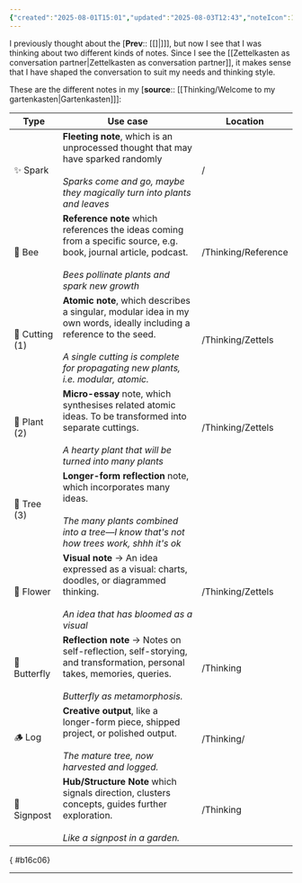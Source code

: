 ```yaml
---
{"created":"2025-08-01T15:01","updated":"2025-08-03T12:43","noteIcon":1,"dg-publish":true,"dg-path":"Zettels/(1A41) Note types in MY zettelkasten.md","permalink":"/zettels/1-a41-note-types-in-my-zettelkasten/","dgPassFrontmatter":true}
---
```


I previously thought about the [**Prev**:: [[]\|]]], but now I see that I was thinking about two different kinds of notes. Since I see the [[Zettelkasten as conversation partner\|Zettelkasten as conversation partner]], it makes sense that I have shaped the conversation to suit my needs and thinking style. 

These are the different notes in my [**source**:: [[Thinking/Welcome to my gartenkasten\|Gartenkasten]]]: 

| Type           | Use case                                                                                                                                                                                                       | Location            |
| -------------- | -------------------------------------------------------------------------------------------------------------------------------------------------------------------------------------------------------------- | ------------------- |
| ✨ Spark        | **Fleeting note**, which is an unprocessed thought that may have sparked randomly<br><br>_Sparks come and go, maybe they magically turn into plants and leaves_                                                | /                   |
| 🐝 Bee         | **Reference note** which references the ideas coming from a specific source, e.g. book, journal article, podcast. <br><br>_Bees pollinate plants and spark new growth_                                         | /Thinking/Reference |
| 🍃 Cutting (1) | **Atomic note**, which describes a singular, modular idea in my own words, ideally including a reference to the seed. <br><br>_A single cutting is complete for propagating new plants, i.e. modular, atomic._ | /Thinking/Zettels   |
| 🌿  Plant (2)  | **Micro-essay** note, which synthesises related atomic ideas. To be transformed into separate cuttings.<br><br>_A hearty plant that will be turned into many plants_                                           | /Thinking/Zettels   |
| 🌳 Tree (3)    | **Longer-form reflection** note, which incorporates many ideas. <br><br>_The many plants combined into a tree—I know that's not how trees work, shhh it's ok_                                                  |                     |
| 🪻 Flower      | **Visual note** → An idea expressed as a visual: charts, doodles, or diagrammed thinking. <br><br>_An idea that has bloomed as a visual_                                                                       | /Thinking/Zettels   |
| 🦋 Butterfly   | **Reflection note** → Notes on self-reflection, self-storying, and transformation, personal takes, memories, queries. <br><br>_Butterfly as metamorphosis._                                                    | /Thinking           |
| 🪵 Log         | **Creative output**, like a longer-form piece, shipped project, or polished output. <br><br>_The mature tree, now harvested and logged._                                                                       | /Thinking/          |
| 🚩Signpost     | **Hub/Structure Note** which signals direction, clusters concepts, guides further exploration. <br><br>_Like a signpost in a garden._                                                                          | /Thinking           |
{ #b16c06}


---

